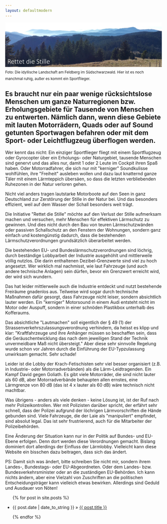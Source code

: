 ```yaml
---
layout: defaultmodern
---
```

![Intro](assets/images/schwarzwald3.jpg)
<sub>Foto: Die idyllische Landschaft am Feldberg im Südschwarzwald. Hier ist es noch manchmal ruhig, außer es kommt ein Sportflieger.</sub>

## Es braucht nur ein paar wenige rücksichtslose Menschen um ganze Naturregionen bzw. Erholungsgebiete für Tausende von Menschen zu entwerten. Nämlich dann, wenn diese Gebiete mit lauten Motorrädern, Quads oder auf Sound getunten Sportwagen befahren oder mit dem Sport- oder Leichtflugzeug überflogen werden. 

Wer kennt das nicht: Ein einziger Sportflieger fliegt mit einem Sportflugzeug oder Gyrocopter über ein Erholungs- oder Naturgebiet, tausende Menschen sind genervt und das alles nur, damit 1 oder 2 Leute im Cockpit ihren Spaß haben. Oder Motorradfahrer, die sich nur mit "kerniger" Soundkulisse wohlfühlen, ihre "Freiheit" ausleben wollen und dazu laut knatternd ganze Täler mit einem Lärmteppich übersäen, so dass die letzten verbliebenden Ruhezonen in der Natur verloren gehen. 

Nicht viel anders tragen lautstarke Motorboote auf den Seen in ganz Deutschland zur Zerstörung der Stille in der Natur bei. Und das besonders effizient, weil auf dem Wasser der Schall besonders weit trägt.

Die Initiative "Rettet die Stille" möchte auf den Verlust der Stille aufmerksam machen und versuchen, mehr Menschen für effektiven Lärmschutz zu gewinnen. Und dies nicht durch den Bau von teuren Lärmschutzwänden oder passiven Schallschutz an den Fenstern der Wohnungen, sondern ganz einfach und kostengünstig dadurch, dass die bestehenden Lärmschutzverordnungen grundsätzlich überarbeitet werden.

Die bestehenden EU- und Bundeslärmschutzverordnungen sind löchrig, durch beständige Lobbyarbeit der Industrie ausgehöhlt und mittlerweile völlig nutzlos. Die darin enthaltenen Dezibel-Grenzwerte sind viel zu hoch angesetzt. Wer wirklich mal nachmisst, wie laut Fahrzeuge (und auch andere technische Anlagen) sein dürfen, bevor ein Grenzwert erreicht wird, der wird sich wundern.

Das hat leider mittlerweile auch die Industrie entdeckt und nutzt bestehende Freiräume gnadenlos aus. Teilweise wird sogar durch technische Maßnahmen dafür gesorgt, dass Fahrzeuge nicht leiser, sondern absichtlich lauter werden. Ein "kerniger" Motorsound in einem Audi entsteht nicht im Motor oder Auspuff, sondern in einer schnöden Plastikbox unterhalb des Kofferaums. 

Das absichtliche "Lautmachen" soll eigentlich der § 49 (1) der Strassenverkehrszulassungsverordnung verhindern, da heisst es klipp und klar: "Kraftfahrzeuge und ihre Anhänger müssen so beschaffen sein, dass die Geräuschentwicklung das nach dem jeweiligen Stand der Technik unvermeidbare Maß nicht übersteigt." Aber diese sehr sinnvolle Regelung wurde schon vor Jahren durch die Einführung der EU-Typzulassung unwirksam gemacht. Sehr schade!

Leider ist die Lobby der Krach-Fetischisten sehr viel besser organisiert (z.B. in Industrie- oder Motorradverbänden) als die Lärm-Leidtragenden. Ein Kampf David gegen Goliath. Es gibt viele Motorräder, die sind nicht lauter als 60 dB, aber Motorradverbände behaupten allen ernstes, eine Lärmgrenze von 80 dB (das ist 4 x lauter als 60 dB) wäre technisch nicht machtbar.

Was übrigens - anders als viele denken - keine Lösung ist, ist der Ruf nach mehr Polizeikontrollen. Wer mit Polizisten darüber spricht, der erfährt sehr schnell, dass der Polizei aufgrund der löchrigen Lärmvorschriften die Hände gebunden sind. Viele Fahrzeuge, die der Laie als "manipuliert" empfindet, sind absolut legal. Das ist sehr frustrierend, auch für die Mitarbeiter der Polizeibehörden. 

Eine Änderung der Situation kann nur in der Politik auf Bundes- und EU-Ebene erfolgen. Denn dort werden diese Verordnungen gemacht. Bislang dominiert dort allerdings der Einfluss der Lärmlobby. Vielleicht kann diese Website ein bisschen dazu beitragen, dass sich das ändert. 

PS: Damit sich was ändert, bitte schreiben Sie nicht mir, sondern ihrem Landes-, Bundestags- oder EU-Abgeordneten. Oder dem Landes- bzw. Bundesverkehrsminister oder an die zuständigen EU-Behörden. Ich kann nichts ändern, aber eine Vielzahl von Zuschriften an die politischen Entscheidungsträger kann vielleich etwas bewirken. Allerdings sind Geduld und Ausdauer von Nöten!

<ul class="posts">

{% for post in site.posts %}

<li><span>{{ post.date | date_to_string }}</span> » <a href="{{ post.url }}" title="{{ post.title }}">{{ post.title }}</a></li>

{% endfor %}

</ul>
